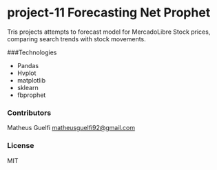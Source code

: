 # project-11 Forecasting Net Prophet

Tris projects attempts to forecast model for MercadoLibre Stock prices, comparing search trends with stock movements.

###Technologies
- Pandas
- Hvplot
- matplotlib
- sklearn
- fbprophet

### Contributors
Matheus Guelfi
matheusguelfi92@gmail.com

### License

MIT
